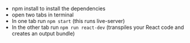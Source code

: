 
- npm install to install the dependencies
- open two tabs in terminal
- In one tab run `npm start` (this runs live-server)
- In the other tab run `npm run react-dev` (transpiles your React code and creates an output bundle)
